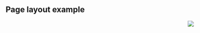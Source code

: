 ## Page layout example

<a href='https://connect.posit.cloud/publish?framework=quarto&sourceRepositoryURL=https%3A%2F%2Fgithub.com%2Fquarto-dev%2Fquarto-gallery&sourceRef=main&sourceRefType=branch&primaryFile=page-layout%2Ftufte.qmd'><img src='https://cdn.connect.posit.cloud/assets/publish-to-connect-blue.svg' align="right" /></a>